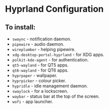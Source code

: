 # Hyprland Configuration
## To install:
- `swaync` - notification daemon.
- `pipewire` - audio daemon.
- `wireplumber` - helping pipewire.
- `xdg-desktop-portal-hyprland` - for XDG apps.
- `polkit-kde-agent` - for authentication.
- `qt5-wayland` - for QT5 apps.
- `qt6-wayland` - for QT6 apps.
- `hyprpaper` - wallpaper.
- `hyprpicker` - colour picker.
- `hypridle` - idle management daemon.
- `swaylock` - for a lockscreen.
- `waybar` - status bar at the top of the screen.
- `wofi` - app launcher.
